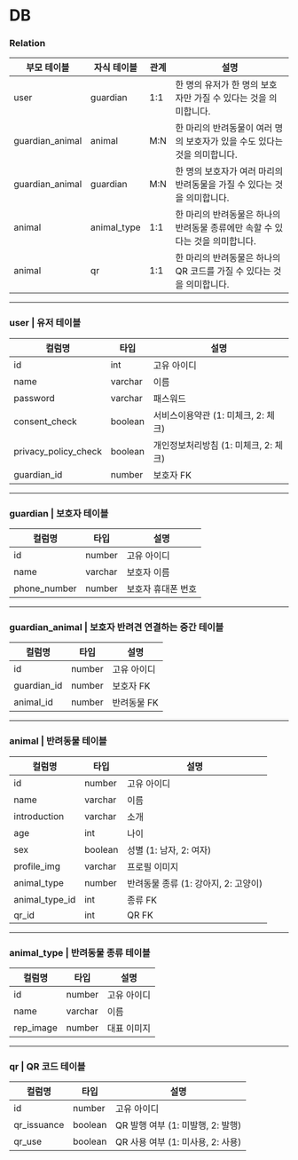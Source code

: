 # DB

### Relation

| 부모 테이블     | 자식 테이블 | 관계 | 설명                                                                          |
| --------------- | ----------- | ---- | ----------------------------------------------------------------------------- |
| user            | guardian    | 1:1  | 한 명의 유저가 한 명의 보호자만 가질 수 있다는 것을 의미합니다.               |
| guardian_animal | animal      | M:N  | 한 마리의 반려동물이 여러 명의 보호자가 있을 수도 있다는 것을 의미합니다.     |
| guardian_animal | guardian    | M:N  | 한 명의 보호자가 여러 마리의 반려동물을 가질 수 있다는 것을 의미합니다.       |
| animal          | animal_type | 1:1  | 한 마리의 반려동물은 하나의 반려동물 종류에만 속할 수 있다는 것을 의미합니다. |
| animal          | qr          | 1:1  | 한 마리의 반려동물은 하나의 QR 코드를 가질 수 있다는 것을 의미합니다.         |

---

### user | 유저 테이블

| 컬럼명               | 타입    | 설명                                  |
| -------------------- | ------- | ------------------------------------- |
| id                   | int     | 고유 아이디                           |
| name                 | varchar | 이름                                  |
| password             | varchar | 패스워드                              |
| consent_check        | boolean | 서비스이용약관 (1: 미체크, 2: 체크)   |
| privacy_policy_check | boolean | 개인정보처리방침 (1: 미체크, 2: 체크) |
| guardian_id          | number  | 보호자 FK                             |

---

### guardian | 보호자 테이블

| 컬럼명       | 타입    | 설명               |
| ------------ | ------- | ------------------ |
| id           | number  | 고유 아이디        |
| name         | varchar | 보호자 이름        |
| phone_number | number  | 보호자 휴대폰 번호 |

---

### guardian_animal | 보호자 반려견 연결하는 중간 테이블

| 컬럼명      | 타입   | 설명        |
| ----------- | ------ | ----------- |
| id          | number | 고유 아이디 |
| guardian_id | number | 보호자 FK   |
| animal_id   | number | 반려동물 FK |

---

### animal | 반려동물 테이블

| 컬럼명         | 타입    | 설명                                 |
| -------------- | ------- | ------------------------------------ |
| id             | number  | 고유 아이디                          |
| name           | varchar | 이름                                 |
| introduction   | varchar | 소개                                 |
| age            | int     | 나이                                 |
| sex            | boolean | 성별 (1: 남자, 2: 여자)              |
| profile_img    | varchar | 프로필 이미지                        |
| animal_type    | number  | 반려동물 종류 (1: 강아지, 2: 고양이) |
| animal_type_id | int     | 종류 FK                              |
| qr_id          | int     | QR FK                                |

---

### animal_type | 반려동물 종류 테이블

| 컬럼명    | 타입    | 설명        |
| --------- | ------- | ----------- |
| id        | number  | 고유 아이디 |
| name      | varchar | 이름        |
| rep_image | number  | 대표 이미지 |

---

### qr | QR 코드 테이블

| 컬럼명      | 타입    | 설명                              |
| ----------- | ------- | --------------------------------- |
| id          | number  | 고유 아이디                       |
| qr_issuance | boolean | QR 발행 여부 (1: 미발행, 2: 발행) |
| qr_use      | boolean | QR 사용 여부 (1: 미사용, 2: 사용) |
